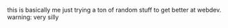 this is basically me just trying a ton of random stuff to get better at webdev. 
warning: very silly
